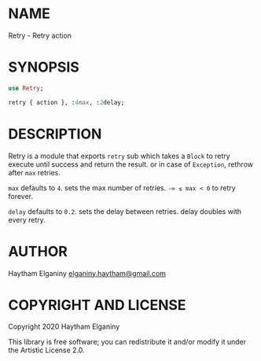 NAME
====

Retry - Retry action

SYNOPSIS
========

```raku
use Retry;

retry { action }, :4max, :2delay;
```

DESCRIPTION
===========

Retry is a module that exports `retry` sub which takes a `Block` to retry execute until success and return the result. or in case of `Exception`, rethrow after `max` retries.

`max` defaults to `4`. sets the max number of retries. `-∞ ≤ max < 0` to retry forever.

`delay` defaults to `0.2`. sets the delay between retries. delay doubles with every retry.

AUTHOR
======

Haytham Elganiny <elganiny.haytham@gmail.com>

COPYRIGHT AND LICENSE
=====================

Copyright 2020 Haytham Elganiny

This library is free software; you can redistribute it and/or modify it under the Artistic License 2.0.


